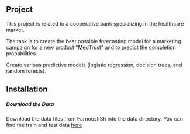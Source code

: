 ## Project

This project is related to a cooperative bank specializing in the healthcare market.

The task is to create the best possible forecasting model for a marketing campaign for a new product "MedTrust" and to predict the completion probabilities.

Create various predictive models (logistic regression, decision trees, and random forests).

## Installation

##### Download the Data

Download the data files from FarnoushSh into the data directory.
You can find the train and test data [here](https://github.com/FarnoushSh/for-test/tree/master/Data)

